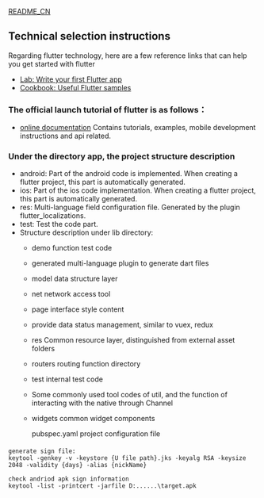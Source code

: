 [README_CN](https://github.com/scryinfo/cashbox/blob/master/app/README_CN.md)

## Technical selection instructions

Regarding flutter technology, here are a few reference links that can help you get started with flutter

- [Lab: Write your first Flutter app](https://flutter.dev/docs/get-started/codelab)
- [Cookbook: Useful Flutter samples](https://flutter.dev/docs/cookbook)

### The official launch tutorial of flutter is as follows：

- [online documentation](https://flutter.dev/docs) Contains tutorials, examples, mobile development instructions and api
  related.

### Under the directory app, the project structure description

- android: Part of the android code is implemented. When creating a flutter project, this part is automatically generated.
- ios: Part of the ios code implementation. When creating a flutter project, this part is automatically generated.
- res: Multi-language field configuration file. Generated by the plugin flutter_localizations.
- test: Test the code part.
- Structure description under lib directory:
    - demo function test code
    - generated multi-language plugin to generate dart files
    - model data structure layer
    - net network access tool
    - page interface style content
    - provide data status management, similar to vuex, redux
    - res Common resource layer, distinguished from external asset folders
    - routers routing function directory
    - test internal test code
    - Some commonly used tool codes of util, and the function of interacting with the native through Channel
    - widgets common widget components

      pubspec.yaml project configuration file

####

    generate sign file:
    keytool -genkey -v -keystore {U file path}.jks -keyalg RSA -keysize 2048 -validity {days} -alias {nickName}

    check andriod apk sign information
    keytool -list -printcert -jarfile D:......\target.apk